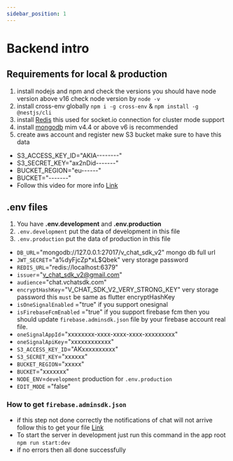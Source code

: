```yaml
---
sidebar_position: 1
---
```


# Backend intro

## Requirements for local & production

1. install nodejs and npm and check the versions you should have node version above v16 check node version by `node -v`
2. install cross-env globally `npm i -g cross-env` & `npm install -g @nestjs/cli`
3. install [Redis](https://redis.io) this used for socket.io connection for cluster mode support
4. install [mongodb](https://www.mongodb.com/try/download/community-kubernetes-operator) mim v4.4 or above v6 is
   recommended
5. create aws account and register new S3 bucket make sure to have this data

- S3_ACCESS_KEY_ID="AKIA--------"
- S3_SECRET_KEY="ax2nDid-------"
- BUCKET_REGION="eu------"
- BUCKET="-------"
- Follow this video for more info [Link](https://www.youtube.com/watch?v=NZElg91l_ms&t=585s)

## .env files

1. You have **.env.development** and **.env.production**
2. `.env.development` put the data of development in this file
3. `.env.production` put the data of production in this file

- `DB_URL`="mongodb://127.0.0.1:27017/v_chat_sdk_v2" mongo db full url
- `JWT_SECRET`="a%dyFjcZp*xL$Qbek" very storage password
- `REDIS_URL`="redis://localhost:6379"
- `issuer`="v_chat_sdk_v2@gmail.com"
- `audience`="chat.vchatsdk.com"
- `encryptHashKey`="V_CHAT_SDK_V2_VERY_STRONG_KEY" very storage password this `must` be same as flutter encryptHashKey
- `isOneSignalEnabled` ="true" if you support onesignal
- `isFirebaseFcmEnabled` ="true" if you support firebase fcm then you should update `firebase.adminsdk.json` file by
  your firebase account real file.
- `oneSignalAppId`="xxxxxxxx-xxxx-xxxx-xxxx-xxxxxxxxx"
- `oneSignalApiKey`="xxxxxxxxxxxx"
- `S3_ACCESS_KEY_ID`="AKxxxxxxxxxx"
- `S3_SECRET_KEY`="xxxxxx"
- `BUCKET_REGION`="xxxxx"
- `BUCKET`="xxxxxxx"
- `NODE_ENV`=`development` production for `.env.production`
- `EDIT_MODE` ="false"

### How to get `firebase.adminsdk.json`
- if this step not done correctly the notifications of chat will not arrive follow this
  to get your file [Link](https://www.youtube.com/watch?v=cXOzbKDXTh0)
- To start the server in development just run this command in the app root `npm run start:dev`
- if no errors then all done successfully